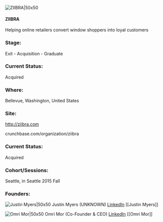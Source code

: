 

![ZIIBRA|50x50](https://apimg.techstars.com/connect/images/image_files/559d5234808320203700000b/original/ziibra_square.jpg)

#### ZIIBRA
Helping online retailers convert window shoppers into loyal customers

### Stage: 
Exit - Acquisition - Graduate 

### Current Status: 
Acquired

### Where:
Bellevue, Washington, United States

### Site:
http://ziibra.com



crunchbase.com/organization/ziibra

### Current Status: 
Acquired

### Cohort/Sessions: 
Seattle, in Seattle 2015 Fall

### Founders: 

![Justin Myers|50x50](https://apimg.techstars.com/connect/images/image_files/558857231e6c015a3b000002/original/Justin_Myers_CTO_ZIIBRA.jpg) Justin Myers (UNKNOWN) [LinkedIn](https://linkedin.com/in/justinmmyers) [[Justin Myers]]

![Omri Mor|50x50](http://s3.amazonaws.com/ts-accel-connect-uploads/images/image_files/55885747da79e031e4000006/original/Omri_Mor_CEO_ZIIBRA.jpg) Omri Mor (Co-Founder & CEO) [LinkedIn](https://linkedin.com/in/omrimor) [[Omri Mor]]


